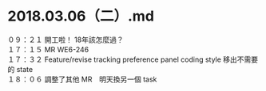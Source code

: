 # 2018.03.06（二）.md

０９：２１ 開工啦！ 18年該怎麼過？  
１７：１５ MR WE6-246  
１７：３２ Feature/revise tracking preference panel coding style 移出不需要的 state  
１８：０６ 調整了其他 MR　明天換另一個 task  

